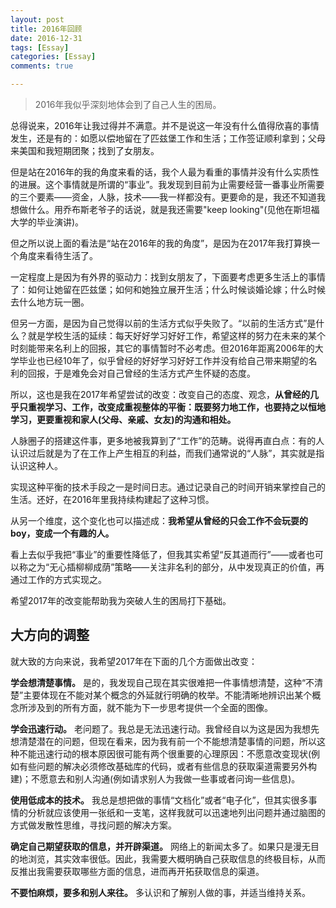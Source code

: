 ```yaml
---
layout: post
title: 2016年回顾
date: 2016-12-31
tags: [Essay]
categories: [Essay]
comments: true

---
```


> 2016年我似乎深刻地体会到了自己人生的困局。

总得说来，2016年让我过得并不满意。并不是说这一年没有什么值得欣喜的事情发生，还是有的：如愿以偿地留在了匹兹堡工作和生活；工作签证顺利拿到；父母来美国和我短期团聚；找到了女朋友。

但是站在2016年的我的角度来看的话，我个人最为看重的事情并没有什么实质性的进展。这个事情就是所谓的“事业”。我发现到目前为止需要经营一番事业所需要的三个要素——资金，人脉，技术——我一样都没有。更要命的是，我还不知道我想做什么。用乔布斯老爷子的话说，就是我还需要"keep looking"(见他在斯坦福大学的毕业演讲)。

但之所以说上面的看法是“站在2016年的我的角度”，是因为在2017年我打算换一个角度来看待生活了。

一定程度上是因为有外界的驱动力：找到女朋友了，下面要考虑更多生活上的事情了：如何让她留在匹兹堡；如何和她独立展开生活；什么时候谈婚论嫁；什么时候去什么地方玩一圈。

但另一方面，是因为自己觉得以前的生活方式似乎失败了。“以前的生活方式”是什么？就是学校生活的延续：每天好好学习好好工作，希望这样的努力在未来的某个时刻能带来名利上的回报，其它的事情暂时不必考虑。但2016年距离2006年的大学毕业也已经10年了，似乎曾经的好好学习好好工作并没有给自己带来期望的名利的回报，于是难免会对自己曾经的生活方式产生怀疑的态度。

所以，这也是我在2017年希望尝试的改变：改变自己的态度、观念，**从曾经的几乎只重视学习、工作，改变成重视整体的平衡：既要努力地工作，也要持之以恒地学习，更要重视和家人(父母、亲戚、女友)的沟通和相处。**

人脉圈子的搭建这件事，更多地被我算到了“工作”的范畴。说得再直白点：有的人认识过后就是为了在工作上产生相互的利益，而我们通常说的“人脉”，其实就是指认识这种人。

实现这种平衡的技术手段之一是时间日志。通过记录自己的时间开销来掌控自己的生活。还好，在2016年里我持续构建起了这种习惯。

从另一个维度，这个变化也可以描述成：**我希望从曾经的只会工作不会玩耍的boy，变成一个有趣的人。**

看上去似乎我把“事业”的重要性降低了，但我其实希望“反其道而行”——或者也可以称之为“无心插柳柳成荫”策略——关注非名利的部分，从中发现真正的价值，再通过工作的方式实现之。

希望2017年的改变能帮助我为突破人生的困局打下基础。

## 大方向的调整

就大致的方向来说，我希望2017年在下面的几个方面做出改变：

**学会想清楚事情。** 是的，我发现自己现在其实很难把一件事情想清楚，这种“不清楚”主要体现在不能对某个概念的外延就行明确的枚举。不能清晰地辨识出某个概念所涉及到的所有方面，就不能为下一步思考提供一个全面的图像。

**学会迅速行动。** 老问题了。我总是无法迅速行动。我曾经自以为这是因为我想先想清楚潜在的问题，但现在看来，因为我有前一个不能想清楚事情的问题，所以这种不能迅速行动的根本原因很可能有两个很重要的心理原因：不愿意改变现状(例如有些问题的解决必须修改基础库的代码，或者有些信息的获取渠道需要另外构建)；不愿意去和别人沟通(例如请求别人为我做一些事或者问询一些信息)。

**使用低成本的技术。** 我总是想把做的事情“文档化”或者“电子化”，但其实很多事情的分析就应该使用一张纸和一支笔，这样我就可以迅速地列出问题并通过脑图的方式做发散性思维，寻找问题的解决方案。

**确定自己期望获取的信息，并开辟渠道。** 网络上的新闻太多了。如果只是漫无目的地浏览，其实效率很低。因此，我需要大概明确自己获取信息的终极目标，从而反推出我需要获取哪些方面的信息，进而再开拓获取信息的渠道。

**不要怕麻烦，要多和别人来往。** 多认识和了解别人做的事，并适当维持关系。
